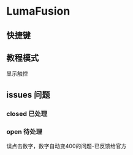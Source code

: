 # LumaFusion

## 快捷键

## 教程模式

显示触控

## issues 问题

### closed 已处理

### open 待处理

误点击数字，数字自动变400的问题-已反馈给官方

